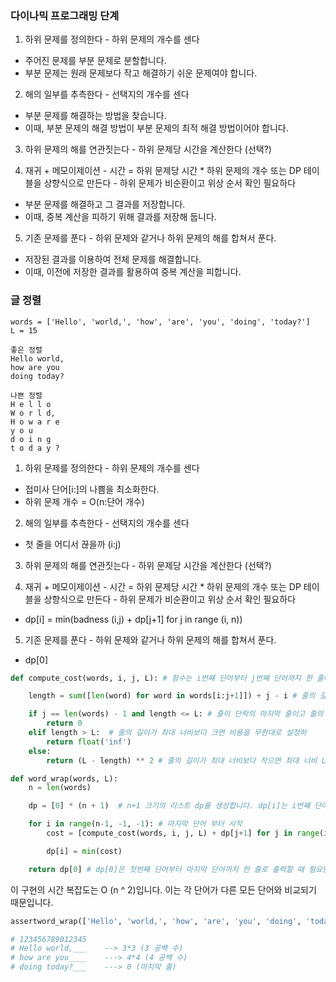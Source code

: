 ### 다이나믹 프로그래밍 단계

1. 하위 문제를 정의한다 - 하위 문제의 개수를 센다

- 주어진 문제를 부분 문제로 분할합니다.
- 부분 문제는 원래 문제보다 작고 해결하기 쉬운 문제여야 합니다.

2. 해의 일부를 추측한다 - 선택지의 개수를 센다

- 부분 문제를 해결하는 방법을 찾습니다.
- 이때, 부분 문제의 해결 방법이 부분 문제의 최적 해결 방법이어야 합니다.

3. 하위 문제의 해를 연관짓는다 - 하위 문제당 시간을 계산한다 (선택?)

4. 재귀 + 메모이제이션 - 시간 = 하위 문제당 시간 \* 하위 문제의 개수
   또는 DP 테이블을 상향식으로 만든다 - 하위 문제가 비순환이고 위상 순서 확인 필요하다

- 부분 문제를 해결하고 그 결과를 저장합니다.
- 이때, 중복 계산을 피하기 위해 결과를 저장해 둡니다.

5. 기존 문제를 푼다 - 하위 문제와 같거나 하위 문제의 해를 합쳐서 푼다.

- 저장된 결과를 이용하여 전체 문제를 해결합니다.
- 이때, 이전에 저장한 결과를 활용하여 중복 계산을 피합니다.

### 글 정렬

```
words = ['Hello', 'world,', 'how', 'are', 'you', 'doing', 'today?']
L = 15

좋은 정렬
Hello world,
how are you
doing today?

나쁜 정렬
H e l l o
W o r l d,
H o w a r e
y o u
d o i n g
t o d a y ?
```

1. 하위 문제를 정의한다 - 하위 문제의 개수를 센다

- 접미사 단어[i:]의 나쁨을 최소화한다.
- 하위 문제 개수 = O(n:단어 개수)

2. 해의 일부를 추측한다 - 선택지의 개수를 센다

- 첫 줄을 어디서 끊을까 (i:j)

3. 하위 문제의 해를 연관짓는다 - 하위 문제당 시간을 계산한다 (선택?)

4. 재귀 + 메모이제이션 - 시간 = 하위 문제당 시간 \* 하위 문제의 개수
   또는 DP 테이블을 상향식으로 만든다 - 하위 문제가 비순환이고 위상 순서 확인 필요하다

- dp[i] = min(badness (i,j) + dp[j+1] for j in range (i, n))

5. 기존 문제를 푼다 - 하위 문제와 같거나 하위 문제의 해를 합쳐서 푼다.

- dp[0]

```python
def compute_cost(words, i, j, L): # 함수는 i번째 단어부터 j번째 단어까지 한 줄에 나열했을 때, 해당 줄에 들어갈 문자열의 비용을 계산하는 함수

    length = sum([len(word) for word in words[i:j+1]]) + j - i # 줄의 길이를 계산하여 줄에있는 각 단어의 길이를 합하고 그 사이의 공백 수를 추가

    if j == len(words) - 1 and length <= L: # 줄이 단락의 마지막 줄이고 줄의 길이가 최대 너비보다 작거나 같으면 줄의 비용은 0
        return 0
    elif length > L:  # 줄의 길이가 최대 너비보다 크면 비용을 무한대로 설정하
        return float('inf')
    else:
        return (L - length) ** 2 # 줄의 길이가 최대 너비보다 작으면 최대 너비 L과 길이 length를 사용하여 비용. LaTex Rule, ** 2 괜찮음?

def word_wrap(words, L):
    n = len(words)

    dp = [0] * (n + 1)  # n+1 크기의 리스트 dp를 생성합니다. dp[i]는 i번째 단어부터 마지막 단어까지  한 줄로 출력할 때 필요한 최소 비용

    for i in range(n-1, -1, -1): # 마지막 단어 부터 시작
        cost = [compute_cost(words, i, j, L) + dp[j+1] for j in range(i, n)]

        dp[i] = min(cost)

    return dp[0] # dp[0]은 첫번째 단어부터 마지막 단어까지 한 줄로 출력할 때 필요한 최소 비용
```

이 구현의 시간 복잡도는 O (n ^ 2)입니다. 이는 각 단어가 다른 모든 단어와 비교되기 때문입니다.

```python
assertword_wrap(['Hello', 'world,', 'how', 'are', 'you', 'doing', 'today?'], 15) == 25

# 123456789012345
# Hello world,___    --> 3*3 (3 공백 수)
# how are you____    ---> 4*4 (4 공백 수)
# doing today?___    ---> 0 (마지막 줄)

```
